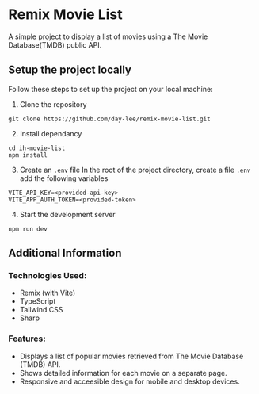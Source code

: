 # Remix Movie List

A simple project to display a list of movies using a The Movie Database(TMDB) public API.

## Setup the project locally

Follow these steps to set up the project on your local machine:

1. Clone the repository

```
git clone https://github.com/day-lee/remix-movie-list.git
```

2. Install dependancy

```
cd ih-movie-list
npm install
```

3. Create an `.env` file
   In the root of the project directory, create a file `.env`  
   add the following variables

```
VITE_API_KEY=<provided-api-key>
VITE_APP_AUTH_TOKEN=<provided-token>
```

4. Start the development server

```
npm run dev
```

## Additional Information

### Technologies Used:

- Remix (with Vite)
- TypeScript
- Tailwind CSS
- Sharp

### Features:

- Displays a list of popular movies retrieved from The Movie Database (TMDB) API.
- Shows detailed information for each movie on a separate page.
- Responsive and acceesible design for mobile and desktop devices.
